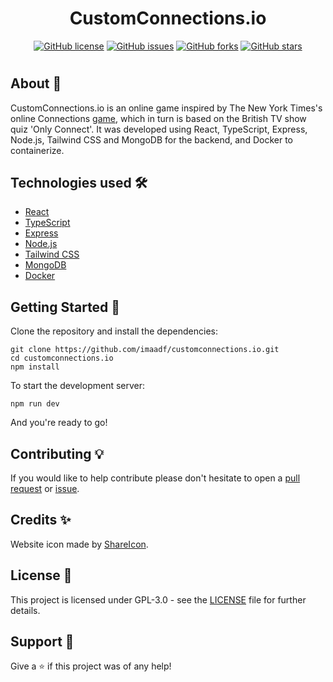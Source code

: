 <h1 align="center">CustomConnections.io</h1>
<p align="center">
    <a href="https://github.com/imaadf/customconnections.io/blob/main/LICENSE"><img alt="GitHub license" src="https://img.shields.io/github/license/imaadf/customconnections.io"></a>
    <a href="https://github.com/imaadf/customconnections.io/issues"><img alt="GitHub issues" src="https://img.shields.io/github/issues/imaadf/customconnections.io"></a>
    <a href="https://github.com/imaadf/customconnections.io/network"><img alt="GitHub forks" src="https://img.shields.io/github/forks/imaadf/customconnections.io"></a>
    <a href="https://github.com/imaadf/customconnections.io/stargazers"><img alt="GitHub stars" src="https://img.shields.io/github/stars/imaadf/customconnections.io"></a>
</p>

#

## About 📖

CustomConnections.io is an online game inspired by The New York Times's online Connections [game](https://www.nytimes.com/games/connections), which in turn is based on the British TV show quiz 'Only Connect'. It was developed using React, TypeScript, Express, Node.js, Tailwind CSS and MongoDB for the backend, and Docker to containerize. 

## Technologies used 🛠️

- [React](https://reactjs.org/)
- [TypeScript](https://www.typescriptlang.org/)
- [Express](https://expressjs.com/)
- [Node.js](https://nodejs.org/)
- [Tailwind CSS](https://tailwindcss.com/)
- [MongoDB](https://www.mongodb.com/)
- [Docker](https://www.docker.com/)

## Getting Started 🚀

Clone the repository and install the dependencies:

```shell
git clone https://github.com/imaadf/customconnections.io.git
cd customconnections.io
npm install
```

To start the development server:

```shell
npm run dev
```

And you're ready to go!

## Contributing 💡

If you would like to help contribute please don't hesitate to open a [pull request](https://github.com/imaadf/customconnections.io/pulls) or [issue](https://github.com/imaadf/customconnections.io/issues).

## Credits ✨

Website icon made by [ShareIcon](https://www.shareicon.net/social-normal-social-network-shared-multimedia-option-sharing-interface-846003).

## License 📄

This project is licensed under GPL-3.0 - see the [LICENSE](./LICENSE) file for further details.

## Support 🎁

Give a ⭐️ if this project was of any help!